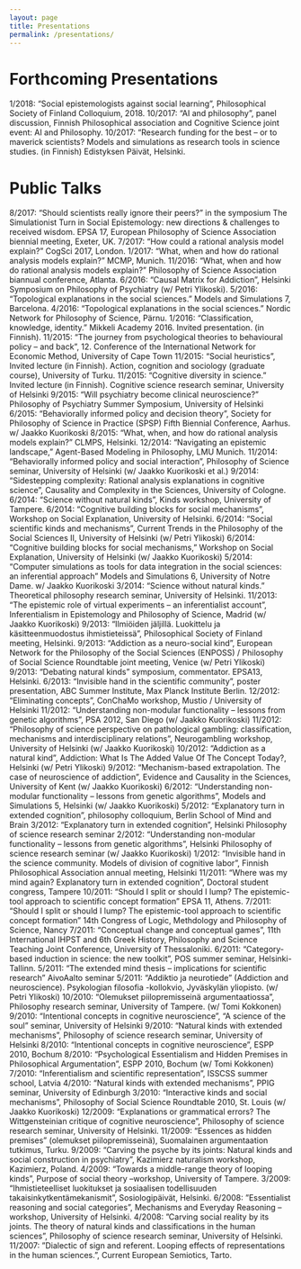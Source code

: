 ```yaml
---
layout: page
title: Presentations
permalink: /presentations/
---
```


# Forthcoming Presentations
1/2018: “Social epistemologists against social learning”, Philosophical Society of Finland Colloquium, 2018.
10/2017: “AI and philosophy”, panel discussion, Finnish Philosophical association and Cognitive Science joint event: AI and Philosophy.
10/2017: “Research funding for the best – or to maverick scientists? Models and simulations as research tools in science studies. (in Finnish) Edistyksen Päivät, Helsinki.

# Public Talks
8/2017: “Should scientists really ignore their peers?” in the symposium The Simulationist Turn in Social Epistemology: new directions & challenges to received wisdom. EPSA 17, European Philosophy of Science Association biennial meeting, Exeter, UK.
7/2017: “How could a rational analysis model explain?” CogSci 2017, London.
1/2017: “What, when and how do rational analysis models explain?” MCMP, Munich.
11/2016: “What, when and how do rational analysis models explain?” Philosophy of Science Association biannual conference, Atlanta.
6/2016: “Causal Matrix for Addiction”,  Helsinki Symposium on Philosophy of Psychiatry
(w/ Petri Ylikoski).
5/2016: “Topological explanations in the social sciences.” Models and Simulations 7, Barcelona.
4/2016: “Topological explanations in the social sciences.” Nordic Network for Philosophy of Science, Pärnu.
1/2016: “Classification, knowledge, identity.” Mikkeli Academy 2016. Invited presentation. (in Finnish).
11/2015: “The  journey from psychological theories to behavioural policy – and back”, 12. Conference of the International Network for Economic Method, University of Cape Town
11/2015: “Social heuristics”, Invited lecture (in Finnish). Action, cognition and sociology (graduate course), University of Turku.
11/2015: “Cognitive diversity in science.” Invited lecture (in Finnish). Cognitive science research seminar, University of Helsinki
9/2015: “Will psychiatry become clinical neuroscience?” Philosophy of Psychiatry Summer Symposium, University of Helsinki
6/2015: “Behaviorally informed policy and decision theory”, Society for Philosophy of Science in Practice (SPSP) Fifth Biennial Conference, Aarhus.
w/ Jaakko Kuorikoski
8/2015: “What, when, and how do rational analysis models explain?” CLMPS, Helsinki.
12/2014: “Navigating an epistemic landscape,” Agent-Based Modeling in Philosophy, LMU Munich.
11/2014: “Behaviorally informed policy and social interaction”, Philosophy of Science seminar, University of Helsinki (w/ Jaakko Kuorikoski et al.)
9/2014: “Sidestepping complexity: Rational analysis explanations in cognitive science”, Causality and Complexity in the Sciences, University of Cologne.
6/2014: “Science without natural kinds”, Kinds workshop, University of Tampere.
6/2014: “Cognitive building blocks for social mechanisms”, Workshop on Social Explanation, University of Helsinki.
6/2014: “Social scientific kinds and mechanisms”, Current Trends in the Philosophy of the Social Sciences II, University of Helsinki (w/ Petri Ylikoski)
6/2014: “Cognitive building blocks for social mechanisms,” Workshop on Social Explanation, University of Helsinki (w/ Jaakko Kuorikoski)
5/2014: “Computer simulations as tools for data integration in the social sciences: an inferential approach” Models and Simulations 6, University of Notre Dame. w/ Jaakko Kuorikoski
3/2014: “Science without natural kinds.” Theoretical philosophy research seminar, University of Helsinki.
11/2013: “The epistemic role of virtual experiments – an inferentialist account”, Inferentialism in Epistemology and Philosophy of Science, Madrid (w/ Jaakko Kuorikoski)
9/2013: “Ilmiöiden jäljillä. Luokittelu ja käsitteenmuodostus ihmistieteissä”, Philosophical Society of Finland meeting, Helsinki.
9/2013:  “Addiction as a neuro-social kind”, European Network for the Philosophy of the Social Sciences (ENPOSS) / Philosophy of Social Science Roundtable joint meeting, Venice (w/ Petri Ylikoski)
9/2013: “Debating natural kinds” symposium, commentator. EPSA13, Helsinki.
6/2013: “Invisible hand in the scientific community”, poster presentation, ABC Summer Institute, Max Planck Institute Berlin.
12/2012: “Eliminating concepts”, ConChaMo workshop, Mustio / University of Helsinki
11/2012: “Understanding non-modular functionality – lessons from genetic algorithms”, PSA 2012, San Diego (w/ Jaakko Kuorikoski)
11/2012: “Philosophy of science perspective on pathological gambling: classification, mechanisms and interdisciplinary relations”, Neurogambling workshop, University of Helsinki (w/ Jaakko Kuorikoski)
10/2012: “Addiction as a natural kind”, Addiction: What Is The Added Value Of The Concept Today?, Helsinki (w/ Petri Ylikoski)
9/2012: “Mechanism-based extrapolation. The case of neuroscience of addiction”, Evidence and Causality in the Sciences, University of Kent (w/ Jaakko Kuorikoski)
6/2012: “Understanding non-modular functionality – lessons from genetic algorithms”, Models and Simulations 5, Helsinki (w/ Jaakko Kuorikoski)
5/2012: “Explanatory turn in extended cognition”, philosophy colloquium, Berlin School of Mind and Brain
3/2012: “Explanatory turn in extended cognition”, Helsinki Philosophy of science research seminar
2/2012: “Understanding non-modular functionality – lessons from genetic algorithms”, Helsinki Philosophy of science research seminar  (w/ Jaakko Kuorikoski)
1/2012: “Invisible hand in the science community. Models of division of cognitive labor”, Finnish Philosophical Association annual meeting, Helsinki
11/2011: “Where was my mind again? Explanatory turn in extended cognition”, Doctoral student congress, Tampere
10/2011: “Should I split or should I lump? The epistemic-tool approach to scientific concept formation” EPSA 11, Athens.
7/2011: “Should I split or should I lump? The epistemic-tool approach to scientific concept formation” 14th Congress of Logic, Methdology and Philosophy of Science, Nancy
7/2011: “Conceptual change and conceptual games”, 11th International IHPST and 6th Greek History, Philosophy and Science Teaching Joint Conference, University of Thessaloniki.
6/2011: “Category-based induction in science: the new toolkit”, POS summer seminar, Helsinki-Tallinn.
5/2011: “The extended mind thesis – implications for scientific research” AivoAalto seminar
5/2011: “Addiktio ja neurotiede” (Addiction and neuroscience). Psykologian filosofia -kollokvio,  Jyväskylän yliopisto. (w/ Petri Ylikoski)
10/2010: “Olemukset piilopremisseinä argumentaatiossa”, Philosophy research seminar, University of Tampere. (w/ Tomi Kokkonen)
9/2010: “Intentional concepts in cognitive neuroscience”, “A science of the soul” seminar, University of Helsinki
9/2010: “Natural kinds with extended mechanisms”, Philosophy of science research seminar, University of Helsinki
8/2010: “Intentional concepts in cognitive neuroscience”, ESPP 2010, Bochum
8/2010: “Psychological Essentialism and Hidden Premises in Philosophical Argumentation”, ESPP 2010, Bochum (w/ Tomi Kokkonen)
7/2010: “Inferentialism and scientific representation”, ISSCSS summer school, Latvia
4/2010: “Natural kinds with extended mechanisms”, PPIG seminar, University of Edinburgh
3/2010: “Interactive kinds and social mechanisms”, Philosophy of Social Science Roundtable 2010, St. Louis (w/ Jaakko Kuorikoski)
12/2009: “Explanations or grammatical errors? The Wittgensteinian critique of cognitive neuroscience”, Philosophy of science research seminar, University of Helsinki.
11/2009: “Essences as hidden premises” (olemukset piilopremisseinä), Suomalainen argumentaation tutkimus, Turku.
9/2009: “Carving the psyche by its joints: Natural kinds and social construction in psychiatry”, Kazimierz naturalism workshop, Kazimierz, Poland.
4/2009: “Towards a middle-range theory of looping kinds”, Purpose of social theory –workshop, University of Tampere.
3/2009: “Ihmistieteelliset luokitukset ja sosiaalisen todellisuuden takaisinkytkentämekanismit”, Sosiologipäivät, Helsinki.
6/2008: ”Essentialist reasoning and social categories”, Mechanisms and Everyday Reasoning –workshop, University of Helsinki.
4/2008: ”Carving social reality by its joints. The theory of natural kinds and classifications in the human sciences”, Philosophy of science research seminar, University of Helsinki.
11/2007: ”Dialectic of sign and referent. Looping effects of representations in the human sciences.”, Current European Semiotics, Tarto.
